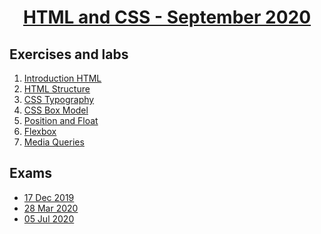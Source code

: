 
# <a href="https://softuni.bg/trainings/3122/html-and-css-september-2020"><p align="center"> HTML and CSS - September 2020<p>
</a>



## Exercises and labs
1. <a href="https://github.com/PhilShishov/Software-University/tree/master/HTML%20%26%20CSS/Homeworks/01.Introduction-HTML" > Introduction HTML</a>
2. <a href="https://github.com/PhilShishov/Software-University/tree/master/HTML%20%26%20CSS/Homeworks/02.HTML-Structure" > HTML Structure</a>
3. <a href="https://github.com/PhilShishov/Software-University/tree/master/HTML%20%26%20CSS/Homeworks/03.CSS-Typography" > CSS Typography</a>
4. <a href="https://github.com/PhilShishov/Software-University/tree/master/HTML%20%26%20CSS/Homeworks/04.CSS-Box-Model" > CSS Box Model</a>
5. <a href="https://github.com/PhilShishov/Software-University/tree/master/HTML%20%26%20CSS/Homeworks/05.Position-and-Float" > Position and Float</a>
6. <a href="https://github.com/PhilShishov/Software-University/tree/master/HTML%20%26%20CSS/Homeworks/06.Flexbox" > Flexbox</a>
7. <a href="https://github.com/PhilShishov/Software-University/tree/master/HTML%20%26%20CSS/Homeworks/07.Media-Queries" > Media Queries</a>

## Exams
- <a href="https://github.com/PhilShishov/Software-University/tree/master/HTML%20%26%20CSS/Exams/HTML-CSS-Exam_17Dec2019" >17 Dec 2019</a> 
- <a href="https://github.com/PhilShishov/Software-University/tree/master/HTML%20%26%20CSS/Exams/HTML-CSS-Exam_28Mar2020" >28 Mar 2020</a> 
- <a href="https://github.com/PhilShishov/Software-University/tree/master/HTML%20%26%20CSS/Exams/HTML-CSS-Exam_05Jul2020" >05 Jul 2020</a> 
